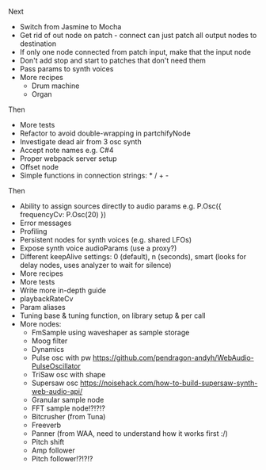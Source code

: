 Next

- Switch from Jasmine to Mocha
- Get rid of out node on patch - connect can just patch all output nodes to destination
- If only one node connected from patch input, make that the input node
- Don't add stop and start to patches that don't need them
- Pass params to synth voices
- More recipes
  - Drum machine
  - Organ

Then

- More tests
- Refactor to avoid double-wrapping in partchifyNode
- Investigate dead air from 3 osc synth
- Accept note names e.g. C#4
- Proper webpack server setup
- Offset node
- Simple functions in connection strings: * / + -

Then

- Ability to assign sources directly to audio params e.g. P.Osc({ frequencyCv: P.Osc(20) })
- Error messages
- Profiling
- Persistent nodes for synth voices (e.g. shared LFOs)
- Expose synth voice audioParams (use a proxy?)
- Different keepAlive settings: 0 (default), n (seconds), smart (looks for delay nodes, uses analyzer to wait for silence)
- More recipes
- More tests
- Write more in-depth guide
- playbackRateCv
- Param aliases
- Tuning base & tuning function, on library setup & per call
- More nodes:
  - FmSample using waveshaper as sample storage
  - Moog filter
  - Dynamics
  - Pulse osc with pw https://github.com/pendragon-andyh/WebAudio-PulseOscillator
  - TriSaw osc with shape
  - Supersaw osc https://noisehack.com/how-to-build-supersaw-synth-web-audio-api/
  - Granular sample node
  - FFT sample node!?!?!?
  - Bitcrusher (from Tuna)
  - Freeverb
  - Panner (from WAA, need to understand how it works first :/)
  - Pitch shift
  - Amp follower
  - Pitch follower!?!?!?

